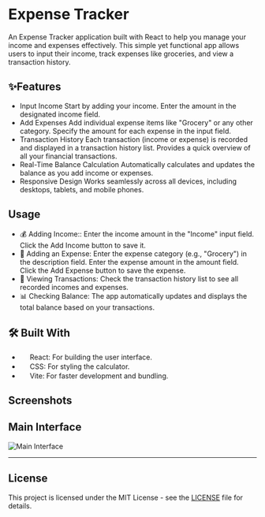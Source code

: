 <h1 style="font-size: 30px;">Expense Tracker</h1>

An Expense Tracker application built with React to help you manage your income and expenses effectively. This simple yet functional app allows users to input their income, track expenses like groceries, and view a transaction history.

## ✨Features
- Input Income
Start by adding your income.
Enter the amount in the designated income field.
- Add Expenses
Add individual expense items like "Grocery" or any other category.
Specify the amount for each expense in the input field.
- Transaction History
Each transaction (income or expense) is recorded and displayed in a transaction history list.
Provides a quick overview of all your financial transactions.
- Real-Time Balance Calculation
Automatically calculates and updates the balance as you add income or expenses.
- Responsive Design
Works seamlessly across all devices, including desktops, tablets, and mobile phones.

## Usage
- 💰 Adding Income::
Enter the income amount in the "Income" input field.
Click the Add Income button to save it.
- 🛒 Adding an Expense:
Enter the expense category (e.g., "Grocery") in the description field.
Enter the expense amount in the amount field.
Click the Add Expense button to save the expense.
- 📜 Viewing Transactions:
Check the transaction history list to see all recorded incomes and expenses.
- 📊 Checking Balance:
The app automatically updates and displays the total balance based on your transactions.

## 🛠️ Built With  

- <img src="https://upload.wikimedia.org/wikipedia/commons/a/a7/React-icon.svg" width="16" height="16"> React: For building the user interface.
- <img src="https://upload.wikimedia.org/wikipedia/commons/6/62/CSS3_logo.svg" width="16" height="16"> CSS: For styling the calculator.
- <img src="https://vitejs.dev/logo.svg" width="16" height="16"> Vite: For faster development and bundling.

## Screenshots

## **Main Interface**
![Main Interface](expense-tracker.jpeg)

---

## License

This project is licensed under the MIT License - see the [LICENSE](MIT-LICENSE) file for details.
